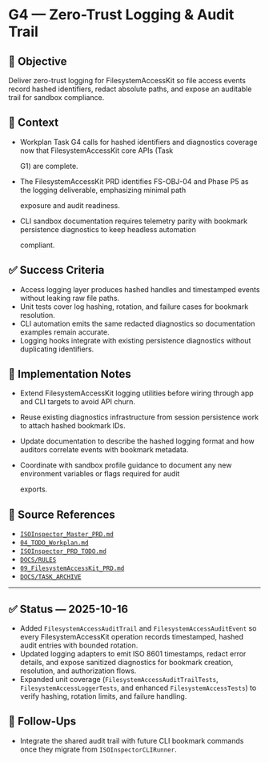 # G4 — Zero-Trust Logging & Audit Trail

## 🎯 Objective

Deliver zero-trust logging for FilesystemAccessKit so file access events record hashed identifiers, redact absolute
paths, and expose an auditable trail for sandbox compliance.

## 🧩 Context

- Workplan Task G4 calls for hashed identifiers and diagnostics coverage now that FilesystemAccessKit core APIs (Task

  G1) are complete.

- The FilesystemAccessKit PRD identifies FS-OBJ-04 and Phase P5 as the logging deliverable, emphasizing minimal path

  exposure and audit readiness.

- CLI sandbox documentation requires telemetry parity with bookmark persistence diagnostics to keep headless automation

  compliant.

## ✅ Success Criteria

- Access logging layer produces hashed handles and timestamped events without leaking raw file paths.
- Unit tests cover log hashing, rotation, and failure cases for bookmark resolution.
- CLI automation emits the same redacted diagnostics so documentation examples remain accurate.
- Logging hooks integrate with existing persistence diagnostics without duplicating identifiers.

## 🔧 Implementation Notes

- Extend FilesystemAccessKit logging utilities before wiring through app and CLI targets to avoid API churn.
- Reuse existing diagnostics infrastructure from session persistence work to attach hashed bookmark IDs.
- Update documentation to describe the hashed logging format and how auditors correlate events with bookmark metadata.
- Coordinate with sandbox profile guidance to document any new environment variables or flags required for audit

  exports.

## 🧠 Source References

- [`ISOInspector_Master_PRD.md`](../AI/ISOViewer/ISOInspector_PRD_Full/ISOInspector_Master_PRD.md)
- [`04_TODO_Workplan.md`](../AI/ISOInspector_Execution_Guide/04_TODO_Workplan.md)
- [`ISOInspector_PRD_TODO.md`](../AI/ISOViewer/ISOInspector_PRD_TODO.md)
- [`DOCS/RULES`](../RULES)
- [`09_FilesystemAccessKit_PRD.md`](../AI/ISOInspector_Execution_Guide/09_FilesystemAccessKit_PRD.md)
- [`DOCS/TASK_ARCHIVE`](../TASK_ARCHIVE)

---

## ✅ Status — 2025-10-16

- Added `FilesystemAccessAuditTrail` and `FilesystemAccessAuditEvent` so every FilesystemAccessKit operation records timestamped, hashed audit entries with bounded rotation.
- Updated logging adapters to emit ISO 8601 timestamps, redact error details, and expose sanitized diagnostics for
  bookmark creation, resolution, and authorization flows.
- Expanded unit coverage (`FilesystemAccessAuditTrailTests`, `FilesystemAccessLoggerTests`, and enhanced `FilesystemAccessTests`) to verify hashing, rotation limits, and failure handling.

## 📌 Follow-Ups

- Integrate the shared audit trail with future CLI bookmark commands once they migrate from `ISOInspectorCLIRunner`. <!-- @todo PDD:30m Wire CLI bookmark flows to consume FilesystemAccessAuditTrail events once dedicated zero-trust telemetry flags land. -->
